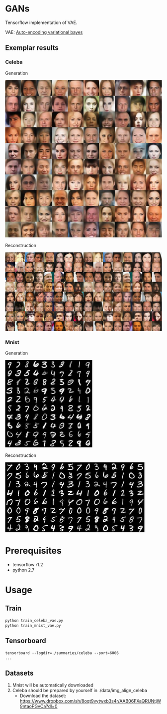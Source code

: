 # GANs

Tensorflow implementation of VAE.

VAE: [Auto-encoding variational bayes](http://arxiv.org/abs/1312.6114) 

## Exemplar results

### Celeba
Generation

<img src="./pics/celeba_generate_Epoch_(99)_(3165of3165).jpg">

Reconstruction

<img src="./pics/celeba_reconstruct_Epoch_(99)_(3165of3165).jpg">

### Mnist
Generation

<img src="./pics/mnist_generate_Epoch_(99)_(937of937).jpg">

Reconstruction

<img src="./pics/mnist_reconstruct_Epoch_(99)_(937of937).jpg">

# Prerequisites
- tensorflow r1.2
- python 2.7

# Usage

## Train
```
python train_celeba_vae.py
python train_mnist_vae.py
```
## Tensorboard
```
tensorboard --logdir=./summaries/celeba --port=6006
...
```

## Datasets
1. Mnist will be automatically downloaded
2. Celeba should be prepared by yourself in ./data/img_align_celeba
    - Download the dataset: https://www.dropbox.com/sh/8oqt9vytwxb3s4r/AAB06FXaQRUNtjW9ntaoPGvCa?dl=0